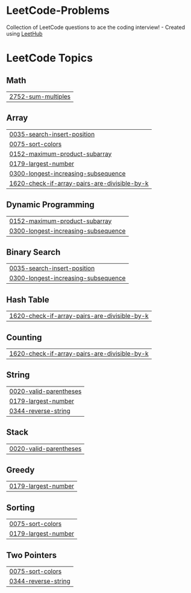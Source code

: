 # LeetCode-Problems
Collection of LeetCode questions to ace the coding interview! - Created using [LeetHub](https://github.com/QasimWani/LeetHub)

<!---LeetCode Topics Start-->
# LeetCode Topics
## Math
|  |
| ------- |
| [2752-sum-multiples](https://github.com/Sivasubramani-velusamy/LeetCode-Problems/tree/master/2752-sum-multiples) |
## Array
|  |
| ------- |
| [0035-search-insert-position](https://github.com/Sivasubramani-velusamy/LeetCode-Problems/tree/master/0035-search-insert-position) |
| [0075-sort-colors](https://github.com/Sivasubramani-velusamy/LeetCode-Problems/tree/master/0075-sort-colors) |
| [0152-maximum-product-subarray](https://github.com/Sivasubramani-velusamy/LeetCode-Problems/tree/master/0152-maximum-product-subarray) |
| [0179-largest-number](https://github.com/Sivasubramani-velusamy/LeetCode-Problems/tree/master/0179-largest-number) |
| [0300-longest-increasing-subsequence](https://github.com/Sivasubramani-velusamy/LeetCode-Problems/tree/master/0300-longest-increasing-subsequence) |
| [1620-check-if-array-pairs-are-divisible-by-k](https://github.com/Sivasubramani-velusamy/LeetCode-Problems/tree/master/1620-check-if-array-pairs-are-divisible-by-k) |
## Dynamic Programming
|  |
| ------- |
| [0152-maximum-product-subarray](https://github.com/Sivasubramani-velusamy/LeetCode-Problems/tree/master/0152-maximum-product-subarray) |
| [0300-longest-increasing-subsequence](https://github.com/Sivasubramani-velusamy/LeetCode-Problems/tree/master/0300-longest-increasing-subsequence) |
## Binary Search
|  |
| ------- |
| [0035-search-insert-position](https://github.com/Sivasubramani-velusamy/LeetCode-Problems/tree/master/0035-search-insert-position) |
| [0300-longest-increasing-subsequence](https://github.com/Sivasubramani-velusamy/LeetCode-Problems/tree/master/0300-longest-increasing-subsequence) |
## Hash Table
|  |
| ------- |
| [1620-check-if-array-pairs-are-divisible-by-k](https://github.com/Sivasubramani-velusamy/LeetCode-Problems/tree/master/1620-check-if-array-pairs-are-divisible-by-k) |
## Counting
|  |
| ------- |
| [1620-check-if-array-pairs-are-divisible-by-k](https://github.com/Sivasubramani-velusamy/LeetCode-Problems/tree/master/1620-check-if-array-pairs-are-divisible-by-k) |
## String
|  |
| ------- |
| [0020-valid-parentheses](https://github.com/Sivasubramani-velusamy/LeetCode-Problems/tree/master/0020-valid-parentheses) |
| [0179-largest-number](https://github.com/Sivasubramani-velusamy/LeetCode-Problems/tree/master/0179-largest-number) |
| [0344-reverse-string](https://github.com/Sivasubramani-velusamy/LeetCode-Problems/tree/master/0344-reverse-string) |
## Stack
|  |
| ------- |
| [0020-valid-parentheses](https://github.com/Sivasubramani-velusamy/LeetCode-Problems/tree/master/0020-valid-parentheses) |
## Greedy
|  |
| ------- |
| [0179-largest-number](https://github.com/Sivasubramani-velusamy/LeetCode-Problems/tree/master/0179-largest-number) |
## Sorting
|  |
| ------- |
| [0075-sort-colors](https://github.com/Sivasubramani-velusamy/LeetCode-Problems/tree/master/0075-sort-colors) |
| [0179-largest-number](https://github.com/Sivasubramani-velusamy/LeetCode-Problems/tree/master/0179-largest-number) |
## Two Pointers
|  |
| ------- |
| [0075-sort-colors](https://github.com/Sivasubramani-velusamy/LeetCode-Problems/tree/master/0075-sort-colors) |
| [0344-reverse-string](https://github.com/Sivasubramani-velusamy/LeetCode-Problems/tree/master/0344-reverse-string) |
<!---LeetCode Topics End-->